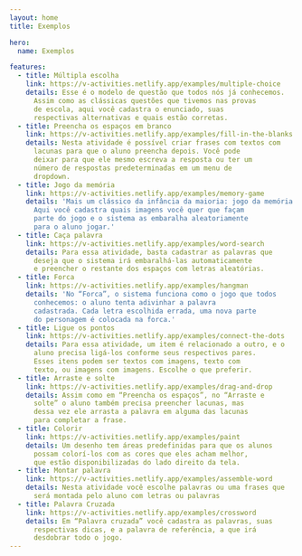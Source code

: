 ```yaml
---
layout: home
title: Exemplos

hero:
  name: Exemplos

features:
  - title: Múltipla escolha
    link: https://v-activities.netlify.app/examples/multiple-choice
    details: Esse é o modelo de questão que todos nós já conhecemos.
      Assim como as clássicas questões que tivemos nas provas
      de escola, aqui você cadastra o enunciado, suas
      respectivas alternativas e quais estão corretas.
  - title: Preencha os espaços em branco
    link: https://v-activities.netlify.app/examples/fill-in-the-blanks
    details: Nesta atividade é possível criar frases com textos com
      lacunas para que o aluno preencha depois. Você pode
      deixar para que ele mesmo escreva a resposta ou ter um
      número de respostas predeterminadas em um menu de
      dropdown.
  - title: Jogo da memória
    link: https://v-activities.netlify.app/examples/memory-game
    details: 'Mais um clássico da infância da maioria: jogo da memória.
      Aqui você cadastra quais imagens você quer que façam
      parte do jogo e o sistema as embaralha aleatoriamente
      para o aluno jogar.'
  - title: Caça palavra
    link: https://v-activities.netlify.app/examples/word-search
    details: Para essa atividade, basta cadastrar as palavras que
      deseja que o sistema irá embaralhá-las automaticamente
      e preencher o restante dos espaços com letras aleatórias.
  - title: Forca
    link: https://v-activities.netlify.app/examples/hangman
    details: 'No “Forca”, o sistema funciona como o jogo que todos
      conhecemos: o aluno tenta adivinhar a palavra
      cadastrada. Cada letra escolhida errada, uma nova parte
      do personagem é colocada na forca.'
  - title: Ligue os pontos
    link: https://v-activities.netlify.app/examples/connect-the-dots
    details: Para essa atividade, um item é relacionado a outro, e o
      aluno precisa ligá-los conforme seus respectivos pares.
      Esses itens podem ser textos com imagens, texto com
      texto, ou imagens com imagens. Escolhe o que preferir.
  - title: Arraste e solte
    link: https://v-activities.netlify.app/examples/drag-and-drop
    details: Assim como em “Preencha os espaços”, no “Arraste e
      solte” o aluno também precisa preencher lacunas, mas
      dessa vez ele arrasta a palavra em alguma das lacunas
      para completar a frase.
  - title: Colorir
    link: https://v-activities.netlify.app/examples/paint
    details: Um desenho tem áreas predefinidas para que os alunos
      possam colorí-los com as cores que eles acham melhor,
      que estão disponibilizadas do lado direito da tela.
  - title: Montar palavra
    link: https://v-activities.netlify.app/examples/assemble-word
    details: Nesta atividade você escolhe palavras ou uma frases que
      será montada pelo aluno com letras ou palavras
  - title: Palavra Cruzada
    link: https://v-activities.netlify.app/examples/crossword
    details: Em “Palavra cruzada” você cadastra as palavras, suas
      respectivas dicas, e a palavra de referência, a que irá
      desdobrar todo o jogo.
---
```

